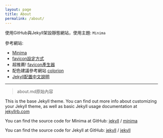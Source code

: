 ```yaml
---
layout: page
title: About
permalink: /about/
---
```


使用GitHub與Jekyll架設靜態網站，使用主題: `Minima`

參考網站:

- [Minima](https://github.com/jekyll/minima)
- [favicon設定方式](https://github.com/jekyll/minima#add-your-favicons)
- 超推薦! [favicon產生器][favicongenerator]
- 配色建議參考網站 [colorion][colorion]
- [Jekyll配置中文說明][jekyll-guide-chinese]

---

> about.md原始內容

This is the base Jekyll theme. You can find out more info about customizing your Jekyll theme, as well as basic Jekyll usage documentation at [jekyllrb.com](https://jekyllrb.com/)

You can find the source code for Minima at GitHub:
[jekyll][jekyll-organization] /
[minima](https://github.com/jekyll/minima)

You can find the source code for Jekyll at GitHub:
[jekyll][jekyll-organization] /
[jekyll](https://github.com/jekyll/jekyll)

[jekyll-organization]: https://github.com/jekyll
[colorion]: https://www.colorion.co/
[favicongenerator]: https://realfavicongenerator.net/
[jekyll-guide-chinese]: https://gist.github.com/biezhi/f88be58ef4ae0f3741bb36ab8daa53c5#file-jekyll-guide-md